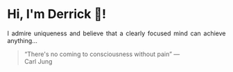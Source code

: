 # Hi, I'm Derrick 👋!
<p align="justify">I admire uniqueness and believe that a clearly focused mind can achieve anything...</p> 
<!-- #quote-start -->
<blockquote>&ldquo;There's no coming to consciousness without pain&rdquo; &mdash; <footer>Carl Jung</footer></blockquote>
<!-- #quote-end -->
